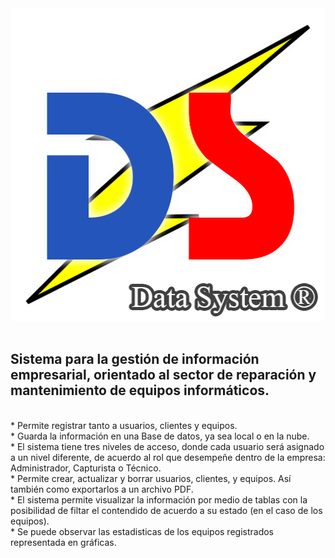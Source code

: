 <img height='500' width='700' src='https://raw.githubusercontent.com/Pabl088/DataSystem/main/src/images/DS.png'>
<br/>
<br/>

## Sistema para la gestión de información empresarial, orientado al sector de reparación y mantenimiento de equipos informáticos.
<br/>
* Permite registrar tanto a usuarios, clientes y equipos. 
<br/>
* Guarda la información en una Base de datos, ya sea local o en la nube.
<br/>
* El sistema tiene tres niveles de acceso, donde cada usuario será asignado a un nivel diferente, 
de acuerdo al rol que desempeñe dentro de la empresa: Administrador, Capturista o Técnico.
<br/>
* Permite crear, actualizar y borrar usuarios, clientes, y equipos. Así también como exportarlos a un archivo PDF.
<br/>
* El sistema permite visualizar la información por medio de tablas con la posibilidad de filtar 
el contendido de acuerdo a su estado (en el caso de los equipos).
<br/>
* Se puede observar las estadisticas de los equipos registrados representada en gráficas.
